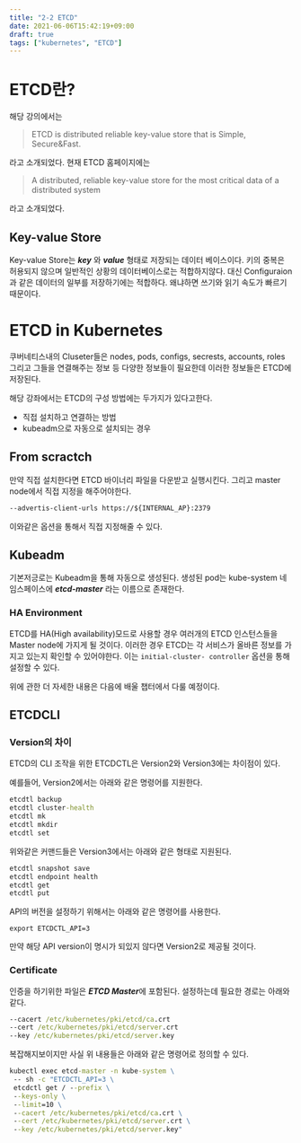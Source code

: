 ```yaml
---
title: "2-2 ETCD"
date: 2021-06-06T15:42:19+09:00
draft: true
tags: ["kubernetes", "ETCD"]
---
```

# ETCD란?
해당 강의에서는 

> ETCD is distributed reliable key-value store that is Simple, Secure&Fast.

라고 소개되었다. 현재 ETCD 홈페이지에는

> A distributed, reliable key-value store for the most critical data of a distributed system

라고 소개되었다.

## Key-value Store
Key-value Store는 ***key*** 와 ***value*** 형태로 저장되는 데이터 베이스이다.
키의 중복은 허용되지 않으며 일반적인 상황의 데이터베이스로는 적합하지않다. 대신 Configuraion과 같은 데이터의 일부를 저장하기에는 적합하다. 왜냐하면 쓰기와 읽기 속도가 빠르기 때문이다.

# ETCD in Kubernetes
쿠버네티스내의 Cluseter들은 nodes, pods, configs, secrests, accounts, roles 그리고 그들을 연결해주는 정보 등 다양한 정보들이 필요한데 이러한 정보들은 ETCD에 저장된다.

해당 강좌에서는 ETCD의 구성 방법에는 두가지가 있다고한다.
- 직접 설치하고 연결하는 방법
- kubeadm으로 자동으로 설치되는 경우

## From scractch
만약 직접 설치한다면 ETCD 바이너리 파일을 다운받고 실행시킨다. 그리고 master node에서 직접 지정을 해주어야한다.
```cmd
--advertis-client-urls https://${INTERNAL_AP}:2379
```
이와같은 옵션을 통해서 직접 지정해줄 수 있다.

## Kubeadm
기본저긍로는 Kubeadm을 통해 자동으로 생성된다. 생성된 pod는 kube-system 네임스페이스에 ***etcd-master*** 라는 이름으로 존재한다.

### HA Environment
ETCD를 HA(High availability)모드로 사용할 경우 여러개의 ETCD 인스턴스들을 Master node에 가지게 될 것이다. 이러한 경우 ETCD는 각 서비스가 올바른 정보를 가지고 있는지 확인할 수 있어야한다. 이는 ```initial-cluster- controller``` 옵션을 통해 설정할 수 있다.

위에 관한 더 자세한 내용은 다음에 배울 챕터에서 다룰 예정이다.

## ETCDCLI
### Version의 차이
ETCD의 CLI 조작을 위한 ETCDCTL은 Version2와 Version3에는 차이점이 있다.

예를들어, Version2에서는 아래와 같은 명령어를 지원한다.
```cmd
etcdtl backup
etcdtl cluster-health
etcdtl mk
etcdtl mkdir
etcdtl set
```

위와같은 커맨드들은 Version3에서는 아래와 같은 형태로 지원된다.
```cmd
etcdtl snapshot save
etcdtl endpoint health
etcdtl get
etcdtl put
```

API의 버전을 설정하기 위해서는 아래와 같은 명령어를 사용한다.
```
export ETCDCTL_API=3
```

만약 해당 API version이 명시가 되있지 않다면 Version2로 제공될 것이다.

### Certificate
인증을 하기위한 파일은 ***ETCD Master***에 포함된다. 설정하는데 필요한 경로는 아래와같다.
```cmd
--cacert /etc/kubernetes/pki/etcd/ca.crt     
--cert /etc/kubernetes/pki/etcd/server.crt     
--key /etc/kubernetes/pki/etcd/server.key
```

복잡해지보이지만 사실 위 내용들은 아래와 같은 명령어로 정의할 수 있다.

```cmd
kubectl exec etcd-master -n kube-system \
 -- sh -c "ETCDCTL_API=3 \
 etcdctl get / --prefix \
 --keys-only \
 --limit=10 \
 --cacert /etc/kubernetes/pki/etcd/ca.crt \
 --cert /etc/kubernetes/pki/etcd/server.crt \
 --key /etc/kubernetes/pki/etcd/server.key"
```